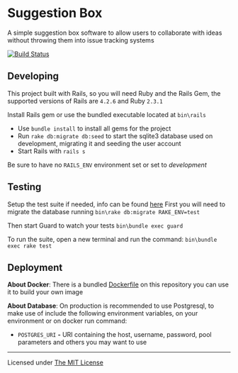 # Suggestion Box

A simple suggestion box software to allow users to collaborate with ideas
without throwing them into issue tracking systems

[![Build Status](https://travis-ci.org/joaoevangelista/suggestion-box.svg?branch=master)](https://travis-ci.org/joaoevangelista/suggestion-box)

Developing
----
 This project built with Rails, so you will need Ruby and the Rails Gem, the supported
 versions of Rails are `4.2.6` and Ruby `2.3.1`

 Install Rails gem or use the bundled executable located at `bin\rails`
  - Use `bundle install` to install all gems for the project
  - Run `rake db:migrate db:seed` to start the sqlite3 database used on development, migrating it and seeding the user account
  - Start Rails with `rails s`

  Be sure to have no `RAILS_ENV` environment set or set to *development*

Testing
----
 Setup the test suite if needed, info can be found [here](http://buildingrails.com/a/rails_automated_testing_setup_for_beginners)
 First you will need to migrate the database running `bin\rake db:migrate RAKE_ENV=test`

 Then start Guard to watch your tests `bin\bundle exec guard`

 To run the suite, open a new terminal and run the command: `bin\bundle exec rake test`

Deployment
----

 **About Docker**: There is a bundled [Dockerfile](./Dockerfile) on this repository you can use it to build your own image

 **About Database**: On production is recommended to use Postgresql, to make use of include the following environment variables, on your environment or on docker run command:

 - `POSTGRES_URI` **-** URI containing the host, username, password, pool parameters and others you may want to use

-----------
Licensed under [The MIT License](./LICENSE)
